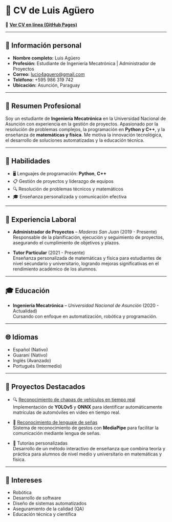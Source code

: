 # 📄 CV de Luis Agüero

🔗 **[Ver CV en línea (GitHub Pages)](https://luchoaguero44.github.io/MyCv/)**  

---

## 👤 Información personal

- **Nombre completo:** Luis Agüero  
- **Profesión:** Estudiante de Ingeniería Mecatrónica | Administrador de Proyectos  
- **Correo:** lucio4aguero@gmail.com
- **Teléfono:** +595 986 319 742  
- **Ubicación:** Asunción, Paraguay  

---

## 🧠 Resumen Profesional

Soy un estudiante de **Ingeniería Mecatrónica** en la Universidad Nacional de Asunción con experiencia en la gestión de proyectos. Apasionado por la resolución de problemas complejos, la programación en **Python y C++**, y la enseñanza de **matemáticas y física**. Me motiva la innovación tecnológica, el desarrollo de soluciones automatizadas y la educación técnica.

---

## 🧰 Habilidades

- 🖥️ Lenguajes de programación: **Python**, **C++**
- 📋 Gestión de proyectos y liderazgo de equipos
- 🔍 Resolución de problemas técnicos y matemáticos
- 🎓 Enseñanza personalizada y comunicación efectiva

---

## 💼 Experiencia Laboral

- **Administrador de Proyectos** – *Maderas San Juan* (2019 - Presente)  
  Responsable de la planificación, ejecución y seguimiento de proyectos, asegurando el cumplimiento de objetivos y plazos.

- **Tutor Particular** (2021 - Presente)  
  Enseñanza personalizada de matemáticas y física para estudiantes de nivel secundario y universitario, logrando mejoras significativas en el rendimiento académico de los alumnos.

---

## 🎓 Educación

- **Ingeniería Mecatrónica** – *Universidad Nacional de Asunción* (2020 - Actualidad)  
  Cursando con enfoque en automatización, robótica y programación.

---

## 🌐 Idiomas

- Español (Nativo)  
- Guaraní (Nativo)  
- Inglés (Avanzado)  
- Portugués (Intermedio)

---

## 🚀 Proyectos Destacados

- 🔍 [Reconocimiento de chapas de vehículos en tiempo real](https://luchoguero44.github.io/DeteccionDeChapas/index.html)  
  Implementación de **YOLOv5** y **ONNX** para identificar automáticamente matrículas de automóviles en video en tiempo real.

- 🤖 [Reconocimiento de lenguaje de señas](https://luchoaguero44.github.io/Lengua-de-Senhas/index.html)  
  Sistema de reconocimiento de gestos con **MediaPipe** para facilitar la comunicación mediante lengua de señas.

- 📘 Tutorías personalizadas  
  Desarrollo de un método interactivo de enseñanza que combina teoría y práctica para alumnos de nivel medio y universitario en matemáticas y física.

---

## 🎯 Intereses

- Robótica  
- Desarrollo de software  
- Diseño de sistemas automatizados  
- Aseguramiento de la calidad (QA)  
- Educación técnica y científica



